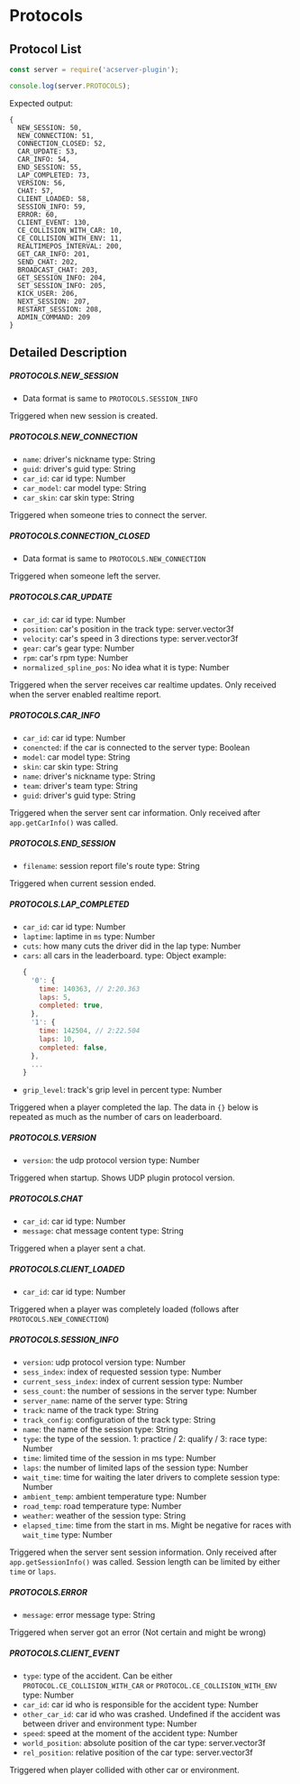 Protocols
=============
Protocol List
-------------
```js
const server = require('acserver-plugin');

console.log(server.PROTOCOLS);
```
Expected output:
```
{
  NEW_SESSION: 50,      
  NEW_CONNECTION: 51,   
  CONNECTION_CLOSED: 52,
  CAR_UPDATE: 53,       
  CAR_INFO: 54,
  END_SESSION: 55,
  LAP_COMPLETED: 73,
  VERSION: 56,
  CHAT: 57,
  CLIENT_LOADED: 58,
  SESSION_INFO: 59,
  ERROR: 60,
  CLIENT_EVENT: 130,
  CE_COLLISION_WITH_CAR: 10,
  CE_COLLISION_WITH_ENV: 11,
  REALTIMEPOS_INTERVAL: 200,
  GET_CAR_INFO: 201,
  SEND_CHAT: 202,
  BROADCAST_CHAT: 203,
  GET_SESSION_INFO: 204,
  SET_SESSION_INFO: 205,
  KICK_USER: 206,
  NEXT_SESSION: 207,
  RESTART_SESSION: 208,
  ADMIN_COMMAND: 209
}
```

Detailed Description
-------------
##### PROTOCOLS.NEW_SESSION
* Data format is same to `PROTOCOLS.SESSION_INFO`

Triggered when new session is created.

##### PROTOCOLS.NEW_CONNECTION
* `name`: driver's nickname
  type: String
* `guid`: driver's guid
  type: String
* `car_id`: car id
  type: Number
* `car_model`: car model
  type: String
* `car_skin`: car skin
  type: String

Triggered when someone tries to connect the server.

##### PROTOCOLS.CONNECTION_CLOSED
* Data format is same to `PROTOCOLS.NEW_CONNECTION`

Triggered when someone left the server.

##### PROTOCOLS.CAR_UPDATE
* `car_id`: car id
  type: Number
* `position`: car's position in the track
  type: server.vector3f
* `velocity`: car's speed in 3 directions
  type: server.vector3f
* `gear`: car's gear
  type: Number
* `rpm`: car's rpm
  type: Number
* `normalized_spline_pos`: No idea what it is
  type: Number

Triggered when the server receives car realtime updates.
Only received when the server enabled realtime report.

##### PROTOCOLS.CAR_INFO
* `car_id`: car id
  type: Number
* `conencted`: if the car is connected to the server
  type: Boolean
* `model`: car model
  type: String
* `skin`: car skin
  type: String
* `name`: driver's nickname
  type: String
* `team`: driver's team
  type: String
* `guid`: driver's guid
  type: String

Triggered when the server sent car information.
Only received after `app.getCarInfo()` was called.

##### PROTOCOLS.END_SESSION
* `filename`: session report file's route
  type: String

Triggered when current session ended.

##### PROTOCOLS.LAP_COMPLETED
* `car_id`: car id
  type: Number
* `laptime`: laptime in `ms`
  type: Number
* `cuts`: how many cuts the driver did in the lap
  type: Number
* `cars`: all cars in the leaderboard.
  type: Object
  example:
  ```js
  {
    '0': {
      time: 140363, // 2:20.363
      laps: 5,
      completed: true,
    },
    '1': {
      time: 142504, // 2:22.504
      laps: 10,
      completed: false,
    },
    ...
  }
  ```
* `grip_level`: track's grip level in percent
  type: Number

Triggered when a player completed the lap.
The data in `{}` below is repeated as much as the number of cars on leaderboard.


##### PROTOCOLS.VERSION
* `version`: the udp protocol version
  type: Number

Triggered when startup.
Shows UDP plugin protocol version.

##### PROTOCOLS.CHAT
* `car_id`: car id
  type: Number
* `message`: chat message content
  type: String

Triggered when a player sent a chat.

##### PROTOCOLS.CLIENT_LOADED
* `car_id`: car id
  type: Number

Triggered when a player was completely loaded (follows after `PROTOCOLS.NEW_CONNECTION`)

##### PROTOCOLS.SESSION_INFO
* `version`: udp protocol version
  type: Number
* `sess_index`: index of requested session
  type: Number
* `current_sess_index`: index of current session
  type: Number
* `sess_count`: the number of sessions in the server
  type: Number
* `server_name`: name of the server
  type: String
* `track`: name of the track
  type: String
* `track_config`: configuration of the track
  type: String
* `name`: the name of the session
  type: String
* `type`: the type of the session. 1: practice / 2: qualify / 3: race
  type: Number
* `time`: limited time of the session in ms
  type: Number
* `laps`: the number of limited laps of the session
  type: Number
* `wait_time`: time for waiting the later drivers to complete session
  type: Number
* `ambient_temp`: ambient temperature
  type: Number
* `road_temp`: road temperature
  type: Number
* `weather`: weather of the session
  type: String
* `elapsed_time`: time from the start in ms. Might be negative for races with `wait_time`
  type: Number

Triggered when the server sent session information.
Only received after `app.getSessionInfo()` was called.
Session length can be limited by either `time` or `laps`.

##### PROTOCOLS.ERROR
* `message`: error message
  type: String

Triggered when server got an error (Not certain and might be wrong)

##### PROTOCOLS.CLIENT_EVENT
* `type`: type of the accident. Can be either `PROTOCOL.CE_COLLISION_WITH_CAR` or `PROTOCOL.CE_COLLISION_WITH_ENV`
  type: Number
* `car_id`: car id who is responsible for the accident
  type: Number
* `other_car_id`: car id who was crashed. Undefined if the accident was between driver and environment
  type: Number
* `speed`: speed at the moment of the accident
  type: Number
* `world_position`: absolute position of the car
  type: server.vector3f
* `rel_position`: relative position of the car
  type: server.vector3f

Triggered when player collided with other car or environment.